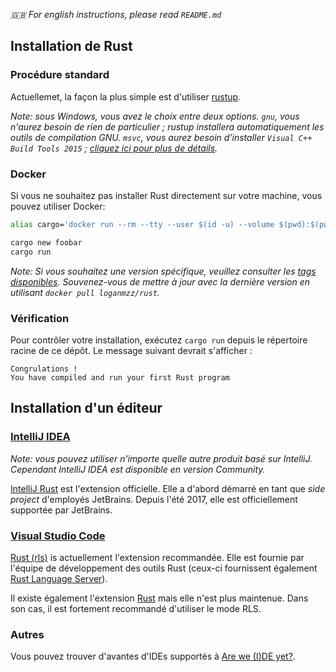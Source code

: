 _🇬🇧 For english instructions, please read `README.md`_

## Installation de Rust

### Procédure standard

Actuellemet, la façon la plus simple est d'utiliser [rustup](https://www.rustup.rs/).

_Note: sous Windows, vous avez le choix entre deux options. `gnu`, vous n'aurez besoin de rien de particulier ; rustup installera automatiquement les outils de compilation GNU. `msvc`, vous aurez besoin d'installer `Visual C++ Build Tools 2015` ; [cliquez ici pour plus de détails](https://github.com/rust-lang-nursery/rustup.rs/#user-content-vs2015)._

### Docker

Si vous ne souhaitez pas installer Rust directement sur votre machine, vous pouvez utiliser Docker: 

```bash
alias cargo='docker run --rm --tty --user $(id -u) --volume $(pwd):$(pwd) --workdir $(pwd) -e "USER=$(id -un)" loganmzz/rust cargo test'

cargo new foobar
cargo run
```

_Note: Si vous souhaitez une version spécifique, veuillez consulter les [tags disponibles](https://hub.docker.com/r/loganmzz/rust/tags/). Souvenez-vous de mettre à jour avec la dernière version en utilisant `docker pull loganmzz/rust`._

### Vérification

Pour contrôler votre installation, exécutez `cargo run` depuis le répertoire racine de ce dépôt. Le message suivant devrait s'afficher :

```text
Congrulations !
You have compiled and run your first Rust program
```

## Installation d'un éditeur

### [IntelliJ IDEA](https://www.jetbrains.com/idea/)

_Note: vous pouvez utiliser n'importe quelle autre produit basé sur IntelliJ. Cependant IntelliJ IDEA est disponible en version Community._

[IntelliJ Rust](https://intellij-rust.github.io/) est l'extension officielle. Elle a d'abord démarré en tant que _side project_ d'employés JetBrains. Depuis l'été 2017, elle est officiellement supportée par JetBrains.

### [Visual Studio Code](https://code.visualstudio.com/)

[Rust (rls)](https://marketplace.visualstudio.com/items?itemName=rust-lang.rust) is actuellement l'extension recommandée. Elle est fournie par l'équipe de développement des outils Rust (ceux-ci fournissent également [Rust Language Server](https://github.com/rust-lang-nursery/rls)).


Il existe également l'extension [Rust](https://marketplace.visualstudio.com/items?itemName=kalitaalexey.vscode-rust) mais elle n'est plus maintenue. Dans son cas, il est fortement recommandé d'utiliser le mode RLS.


### Autres

Vous pouvez trouver d'avantes d'IDEs supportés à [Are we (I)DE yet?](https://areweideyet.com/).
